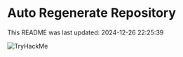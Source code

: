 # Auto Regenerate Repository

This README was last updated: 2024-12-26 22:25:39

 ![TryHackMe](https://tryhackme.com/badge/533634)